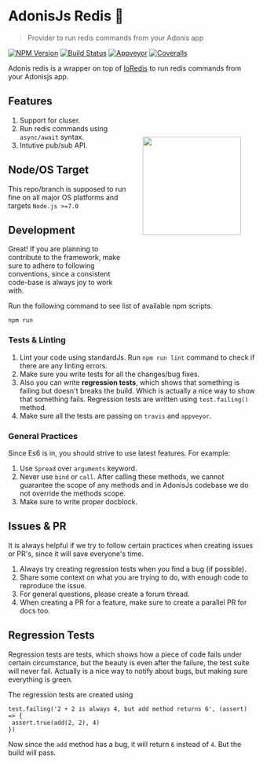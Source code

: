 # AdonisJs Redis 🚀
> Provider to run redis commands from your Adonis app

[![NPM Version][npm-image]][npm-url]
[![Build Status][travis-image]][travis-url]
[![Appveyor][appveyor-image]][appveyor-url]
[![Coveralls][coveralls-image]][coveralls-url]

Adonis redis is a wrapper on top of [IoRedis](https://github.com/luin/ioredis) to run redis commands from your Adonisjs app.

<img src="http://res.cloudinary.com/adonisjs/image/upload/q_100/v1497112678/adonis-purple_pzkmzt.svg" width="200px" align="right" hspace="30px" vspace="100px">

## Features

1. Support for cluser.
2. Run redis commands using `async/await` syntax.
3. Intutive pub/sub API.


## Node/OS Target

This repo/branch is supposed to run fine on all major OS platforms and targets `Node.js >=7.0`

## Development

Great! If you are planning to contribute to the framework, make sure to adhere to following conventions, since a consistent code-base is always joy to work with.

Run the following command to see list of available npm scripts.

```
npm run
```

### Tests & Linting

1. Lint your code using standardJs. Run `npm run lint` command to check if there are any linting errors.
2. Make sure you write tests for all the changes/bug fixes.
3. Also you can write **regression tests**, which shows that something is failing but doesn't breaks the build. Which is actually a nice way to show that something fails. Regression tests are written using `test.failing()` method.
4. Make sure all the tests are passing on `travis` and `appveyor`.

### General Practices

Since Es6 is in, you should strive to use latest features. For example:

1. Use `Spread` over `arguments` keyword.
2. Never use `bind` or `call`. After calling these methods, we cannot guarantee the scope of any methods and in AdonisJs codebase we do not override the methods scope.
3. Make sure to write proper docblock.

## Issues & PR

It is always helpful if we try to follow certain practices when creating issues or PR's, since it will save everyone's time.

1. Always try creating regression tests when you find a bug (if possible).
2. Share some context on what you are trying to do, with enough code to reproduce the issue.
3. For general questions, please create a forum thread.
4. When creating a PR for a feature, make sure to create a parallel PR for docs too.


## Regression Tests

Regression tests are tests, which shows how a piece of code fails under certain circumstance, but the beauty is even after the failure, the test suite will never fail. Actually is a nice way to notify about bugs, but making sure everything is green.

The regression tests are created using

```
test.failing('2 + 2 is always 4, but add method returns 6', (assert) => {
 assert.true(add(2, 2), 4)
})
```

Now since the `add` method has a bug, it will return `6` instead of `4`. But the build will pass.

[appveyor-image]: https://img.shields.io/appveyor/ci/thetutlage/adonis-redis/master.svg?style=flat-square

[appveyor-url]: https://ci.appveyor.com/project/thetutlage/adonis-redis

[npm-image]: https://img.shields.io/npm/v/@adonisjs/redis.svg?style=flat-square
[npm-url]: https://npmjs.org/package/@adonisjs/redis

[travis-image]: https://img.shields.io/travis/adonisjs/adonis-redis/master.svg?style=flat-square
[travis-url]: https://travis-ci.org/adonisjs/adonis-redis

[coveralls-image]: https://img.shields.io/coveralls/adonisjs/adonis-redis/develop.svg?style=flat-square

[coveralls-url]: https://coveralls.io/github/adonisjs/adonis-redis
